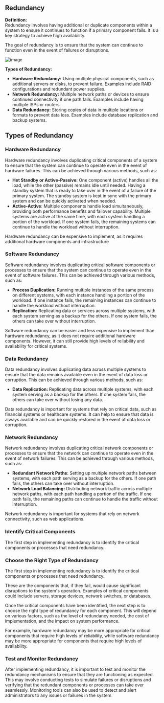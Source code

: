 ##  Redundancy

**Definition:**  
Redundancy involves having additional or duplicate components within a system to ensure it continues to function if a primary component fails. It is a key strategy to achieve high availability.

The goal of redundancy is to ensure that the system can continue to function even in the event of failures or disruptions.

![image](https://github.com/user-attachments/assets/20532435-09d8-4bbb-ac1c-09830fe35d41)


**Types of Redundancy:**

- **Hardware Redundancy:** Using multiple physical components, such as additional servers or disks, to prevent failure. Examples include RAID configurations and redundant power supplies.
- **Network Redundancy:** Multiple network paths or devices to ensure continued connectivity if one path fails. Examples include having multiple ISPs or routers.
- **Data Redundancy:** Storing copies of data in multiple locations or formats to prevent data loss. Examples include database replication and backup systems.



## Types of Redundancy

### Hardware Redundancy
Hardware redundancy involves duplicating critical components of a system to ensure that the system can continue to operate even in the event of hardware failures. This can be achieved through various methods, such as:

- **Hot Standby or Active-Passive:** One component (active) handles all the load, while the other (passive) remains idle until needed. Having a standby system that is ready to take over in the event of a failure of the primary system. The standby system is kept in sync with the primary system and can be quickly activated when needed.
- **Active-Active:** Multiple components handle load simultaneously, providing both performance benefits and failover capability. Multiple systems are active at the same time, with each system handling a portion of the workload. If one system fails, the remaining systems can continue to handle the workload without interruption.

Hardware redundancy can be expensive to implement, as it requires additional hardware components and infrastructure

### Software Redundancy
Software redundancy involves duplicating critical software components or processes to ensure that the system can continue to operate even in the event of software failures. This can be achieved through various methods, such as:

- **Process Duplication:** Running multiple instances of the same process on different systems, with each instance handling a portion of the workload. If one instance fails, the remaining instances can continue to handle the workload without interruption.
- **Replication:** Replicating data or services across multiple systems, with each system serving as a backup for the others. If one system fails, the others can take over without interruption.

Software redundancy can be easier and less expensive to implement than hardware redundancy, as it does not require additional hardware components. However, it can still provide high levels of reliability and availability for critical systems.

### Data Redundancy
Data redundancy involves duplicating data across multiple systems to ensure that the data remains available even in the event of data loss or corruption. This can be achieved through various methods, such as:

- **Data Replication:** Replicating data across multiple systems, with each system serving as a backup for the others. If one system fails, the others can take over without losing any data.

Data redundancy is important for systems that rely on critical data, such as financial systems or healthcare systems. It can help to ensure that data is always available and can be quickly restored in the event of data loss or corruption.

### Network Redundancy
Network redundancy involves duplicating critical network components or processes to ensure that the network can continue to operate even in the event of network failures. This can be achieved through various methods, such as:

- **Redundant Network Paths:** Setting up multiple network paths between systems, with each path serving as a backup for the others. If one path fails, the others can take over without interruption.
- **Network Load Balancing:** Distributing network traffic across multiple network paths, with each path handling a portion of the traffic. If one path fails, the remaining paths can continue to handle the traffic without interruption.

Network redundancy is important for systems that rely on network connectivity, such as web applications.


### Identify Critical Components
The first step in implementing redundancy is to identify the critical components or processes that need redundancy. 

### Choose the Right Type of Redundancy
The first step in implementing redundancy is to identify the critical components or processes that need redundancy. 

These are the components that, if they fail, would cause significant disruptions to the system's operation. Examples of critical components could include servers, storage devices, network switches, or databases.

Once the critical components have been identified, the next step is to choose the right type of redundancy for each component. This will depend on various factors, such as the level of redundancy needed, the cost of implementation, and the impact on system performance. 

For example, hardware redundancy may be more appropriate for critical components that require high levels of reliability, while software redundancy may be more appropriate for components that require high levels of availability.


### Test and Monitor Redundancy
After implementing redundancy, it is important to test and monitor the redundancy mechanisms to ensure that they are functioning as expected. This may involve conducting tests to simulate failures or disruptions and verifying that the redundant components or processes can take over seamlessly. Monitoring tools can also be used to detect and alert administrators to any issues or failures in the system.

